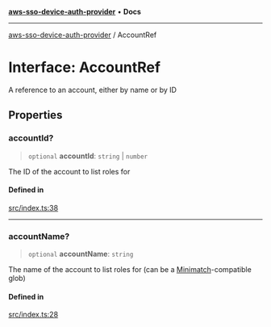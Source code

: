 [**aws-sso-device-auth-provider**](../README.md) • **Docs**

***

[aws-sso-device-auth-provider](../globals.md) / AccountRef

# Interface: AccountRef

A reference to an account, either by name or by ID

## Properties

### accountId?

> `optional` **accountId**: `string` \| `number`

The ID of the account to list roles for

#### Defined in

[src/index.ts:38](https://github.com/Makeshift/aws-sso-device-auth-provider/blob/1502a69f9a34b6b1b54532cf1de074960c2f022e/src/index.ts#L38)

***

### accountName?

> `optional` **accountName**: `string`

The name of the account to list roles for (can be a [Minimatch](https://github.com/isaacs/minimatch)-compatible glob)

#### Defined in

[src/index.ts:28](https://github.com/Makeshift/aws-sso-device-auth-provider/blob/1502a69f9a34b6b1b54532cf1de074960c2f022e/src/index.ts#L28)
